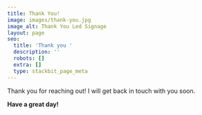 ```yaml
---
title: Thank You!
image: images/thank-you.jpg
image_alt: Thank You Led Signage
layout: page
seo:
  title: 'Thank you '
  description: ''
  robots: []
  extra: []
  type: stackbit_page_meta
---
```

Thank you for reaching out! I will get back in touch with you soon.

**Have a great day!**
